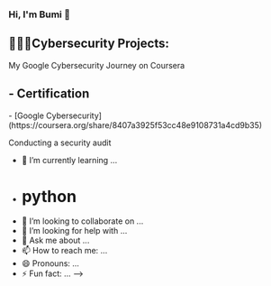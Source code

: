 ### Hi, I'm Bumi 👋

<h2>  👩🏽‍💻Cybersecurity Projects:</h2>

 My Google Cybersecurity Journey on Coursera

<h2> - Certification </h2>
-  [Google Cybersecurity] (https://coursera.org/share/8407a3925f53cc48e9108731a4cd9b35)

Conducting a security audit

- 🌱 I’m currently learning ...
- # python 
- 👯 I’m looking to collaborate on ...
- 🤔 I’m looking for help with ...
- 💬 Ask me about ...
- 📫 How to reach me: ...
- 😄 Pronouns: ...
- ⚡ Fun fact: ...
-->
